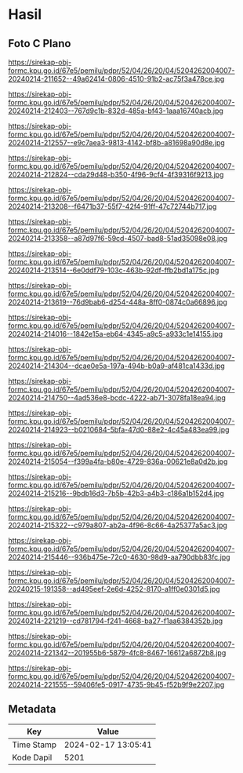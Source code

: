 # Hasil

## Foto C Plano

https://sirekap-obj-formc.kpu.go.id/67e5/pemilu/pdpr/52/04/26/20/04/5204262004007-20240214-211652--49a62414-0806-4510-91b2-ac75f3a478ce.jpg

https://sirekap-obj-formc.kpu.go.id/67e5/pemilu/pdpr/52/04/26/20/04/5204262004007-20240214-212403--767d9c1b-832d-485a-bf43-1aaa16740acb.jpg

https://sirekap-obj-formc.kpu.go.id/67e5/pemilu/pdpr/52/04/26/20/04/5204262004007-20240214-212557--e9c7aea3-9813-4142-bf8b-a81698a90d8e.jpg

https://sirekap-obj-formc.kpu.go.id/67e5/pemilu/pdpr/52/04/26/20/04/5204262004007-20240214-212824--cda29d48-b350-4f96-9cf4-4f39316f9213.jpg

https://sirekap-obj-formc.kpu.go.id/67e5/pemilu/pdpr/52/04/26/20/04/5204262004007-20240214-213208--f6471b37-55f7-42f4-91ff-47c72744b717.jpg

https://sirekap-obj-formc.kpu.go.id/67e5/pemilu/pdpr/52/04/26/20/04/5204262004007-20240214-213358--a87d97f6-59cd-4507-bad8-51ad35098e08.jpg

https://sirekap-obj-formc.kpu.go.id/67e5/pemilu/pdpr/52/04/26/20/04/5204262004007-20240214-213514--6e0ddf79-103c-463b-92df-ffb2bd1a175c.jpg

https://sirekap-obj-formc.kpu.go.id/67e5/pemilu/pdpr/52/04/26/20/04/5204262004007-20240214-213619--76d9bab6-d254-448a-8ff0-0874c0a66896.jpg

https://sirekap-obj-formc.kpu.go.id/67e5/pemilu/pdpr/52/04/26/20/04/5204262004007-20240214-214016--1842e15a-eb64-4345-a9c5-a933c1e14155.jpg

https://sirekap-obj-formc.kpu.go.id/67e5/pemilu/pdpr/52/04/26/20/04/5204262004007-20240214-214304--dcae0e5a-197a-494b-b0a9-af481ca1433d.jpg

https://sirekap-obj-formc.kpu.go.id/67e5/pemilu/pdpr/52/04/26/20/04/5204262004007-20240214-214750--4ad536e8-bcdc-4222-ab71-3078fa18ea94.jpg

https://sirekap-obj-formc.kpu.go.id/67e5/pemilu/pdpr/52/04/26/20/04/5204262004007-20240214-214923--b0210684-5bfa-47d0-88e2-4c45a483ea99.jpg

https://sirekap-obj-formc.kpu.go.id/67e5/pemilu/pdpr/52/04/26/20/04/5204262004007-20240214-215054--f399a4fa-b80e-4729-836a-00621e8a0d2b.jpg

https://sirekap-obj-formc.kpu.go.id/67e5/pemilu/pdpr/52/04/26/20/04/5204262004007-20240214-215216--9bdb16d3-7b5b-42b3-a4b3-c186a1b152d4.jpg

https://sirekap-obj-formc.kpu.go.id/67e5/pemilu/pdpr/52/04/26/20/04/5204262004007-20240214-215322--c979a807-ab2a-4f96-8c66-4a25377a5ac3.jpg

https://sirekap-obj-formc.kpu.go.id/67e5/pemilu/pdpr/52/04/26/20/04/5204262004007-20240214-215446--936b475e-72c0-4630-98d9-aa790dbb83fc.jpg

https://sirekap-obj-formc.kpu.go.id/67e5/pemilu/pdpr/52/04/26/20/04/5204262004007-20240215-191358--ad495eef-2e6d-4252-8170-a1ff0e0301d5.jpg

https://sirekap-obj-formc.kpu.go.id/67e5/pemilu/pdpr/52/04/26/20/04/5204262004007-20240214-221219--cd781794-f241-4668-ba27-f1aa6384352b.jpg

https://sirekap-obj-formc.kpu.go.id/67e5/pemilu/pdpr/52/04/26/20/04/5204262004007-20240214-221342--201955b6-5879-4fc8-8467-16612a6872b8.jpg

https://sirekap-obj-formc.kpu.go.id/67e5/pemilu/pdpr/52/04/26/20/04/5204262004007-20240214-221555--59406fe5-0917-4735-9b45-f52b9f9e2207.jpg


## Metadata

| Key        | Value               |
| ---------- | ------------------- |
| Time Stamp | 2024-02-17 13:05:41 |
| Kode Dapil | 5201                |



